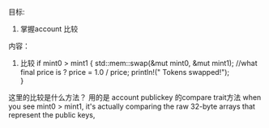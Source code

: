 目标:
1. 掌握account 比较


内容：
1. 比较
if mint0 > mint1 {
       std::mem::swap(&mut mint0, &mut mint1);
                //what final price is ?
                price = 1.0 / price;
                println!("  Tokens swapped!");         
}

这里的比较是什么方法？ 
    用的是 account publickey 的compare trait方法
     when you see mint0 > mint1, it's actually comparing the raw 32-byte arrays that represent the public keys,